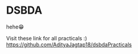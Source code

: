 # DSBDA
hehe😁

Visit these link for all practicals :)
https://github.com/AdityaJagtap18/dsbdaPracticals
